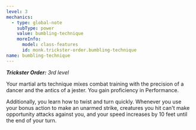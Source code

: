 ```yaml
---
level: 3
mechanics:
  - type: global-note
    subType: power
    value: bumbling-technique
    moreInfo:
      model: class-features
      id: monk.trickster-order.bumbling-technique
name: bumbling-technique
---
```

_**Trickster Order:** 3rd level_
Your martial arts technique mixes combat training with the precision of a dancer and the antics of a jester. You gain proficiency in Performance.
Additionally, you learn how to twist and turn quickly. Whenever you use your bonus action to make an unarmed strike, creatures you hit can't make opportunity attacks against you, and your speed increases by 10 feet until the end of your turn.